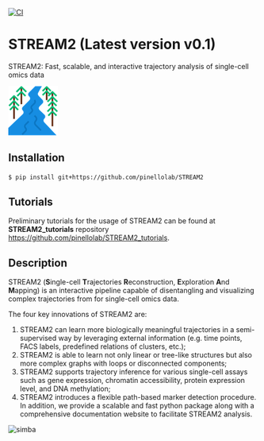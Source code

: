 [![CI](https://github.com/pinellolab/stream2/actions/workflows/CI.yml/badge.svg)](https://github.com/pinellolab/stream2/actions/workflows/CI.yml)

# STREAM2 (Latest version v0.1)

STREAM2: Fast, scalable, and interactive trajectory analysis of single-cell omics data

![simba](./docs/source/_static/img/logo.png?raw=true)

Installation
------------
```sh
$ pip install git+https://github.com/pinellolab/STREAM2
```

Tutorials
---------
Preliminary tutorials for the usage of STREAM2 can be found at **STREAM2_tutorials** repository https://github.com/pinellolab/STREAM2_tutorials. 


Description
-----------

STREAM2 (**S**ingle-cell **T**rajectories **R**econstruction, **E**xploration **A**nd **M**apping) is an interactive pipeline capable of disentangling and visualizing complex trajectories from for single-cell omics data.

The four key innovations of STREAM2 are: 
1) STREAM2 can learn more biologically meaningful trajectories in a semi-supervised way by leveraging external information (e.g. time points, FACS labels, predefined relations of clusters, etc.); 
2) STREAM2 is able to learn not only linear or tree-like structures but also more complex graphs with loops or disconnected components; 
3) STREAM2 supports trajectory inference for various single-cell assays such as gene expression, chromatin accessibility, protein expression level, and DNA methylation; 
4) STREAM2 introduces a flexible path-based marker detection procedure. In addition, we provide a scalable and fast python package along with a comprehensive documentation website to facilitate STREAM2 analysis. 

![simba](./docs/source/_static/img/Fig1_V2.1.jpg?raw=true)

